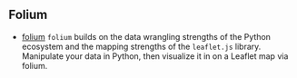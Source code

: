 ## Folium
* [folium](https://python-visualization.github.io/folium/)
``folium`` builds on the data wrangling strengths of the Python ecosystem and the mapping strengths of the ``leaflet.js`` library. Manipulate your data in Python, then visualize it in on a Leaflet map via folium.
